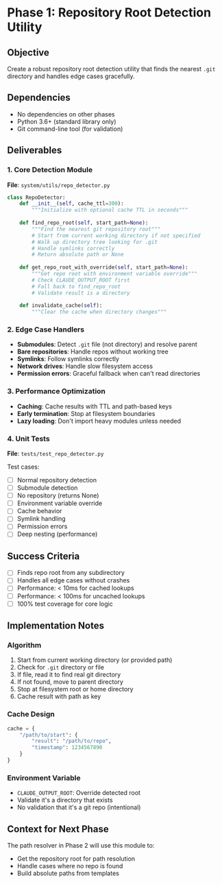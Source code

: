 # Phase 1: Repository Root Detection Utility

## Objective
Create a robust repository root detection utility that finds the nearest `.git` directory and handles edge cases gracefully.

## Dependencies
- No dependencies on other phases
- Python 3.6+ (standard library only)
- Git command-line tool (for validation)

## Deliverables

### 1. Core Detection Module
**File**: `system/utils/repo_detector.py`

```python
class RepoDetector:
    def __init__(self, cache_ttl=300):
        """Initialize with optional cache TTL in seconds"""
        
    def find_repo_root(self, start_path=None):
        """Find the nearest git repository root"""
        # Start from current working directory if not specified
        # Walk up directory tree looking for .git
        # Handle symlinks correctly
        # Return absolute path or None
        
    def get_repo_root_with_override(self, start_path=None):
        """Get repo root with environment variable override"""
        # Check CLAUDE_OUTPUT_ROOT first
        # Fall back to find_repo_root
        # Validate result is a directory
        
    def invalidate_cache(self):
        """Clear the cache when directory changes"""
```

### 2. Edge Case Handlers
- **Submodules**: Detect `.git` file (not directory) and resolve parent
- **Bare repositories**: Handle repos without working tree
- **Symlinks**: Follow symlinks correctly
- **Network drives**: Handle slow filesystem access
- **Permission errors**: Graceful fallback when can't read directories

### 3. Performance Optimization
- **Caching**: Cache results with TTL and path-based keys
- **Early termination**: Stop at filesystem boundaries
- **Lazy loading**: Don't import heavy modules unless needed

### 4. Unit Tests
**File**: `tests/test_repo_detector.py`

Test cases:
- [ ] Normal repository detection
- [ ] Submodule detection
- [ ] No repository (returns None)
- [ ] Environment variable override
- [ ] Cache behavior
- [ ] Symlink handling
- [ ] Permission errors
- [ ] Deep nesting (performance)

## Success Criteria
- [ ] Finds repo root from any subdirectory
- [ ] Handles all edge cases without crashes
- [ ] Performance: < 10ms for cached lookups
- [ ] Performance: < 100ms for uncached lookups
- [ ] 100% test coverage for core logic

## Implementation Notes

### Algorithm
1. Start from current working directory (or provided path)
2. Check for `.git` directory or file
3. If file, read it to find real git directory
4. If not found, move to parent directory
5. Stop at filesystem root or home directory
6. Cache result with path as key

### Cache Design
```python
cache = {
    "/path/to/start": {
        "result": "/path/to/repo",
        "timestamp": 1234567890
    }
}
```

### Environment Variable
- `CLAUDE_OUTPUT_ROOT`: Override detected root
- Validate it's a directory that exists
- No validation that it's a git repo (intentional)

## Context for Next Phase
The path resolver in Phase 2 will use this module to:
- Get the repository root for path resolution
- Handle cases where no repo is found
- Build absolute paths from templates